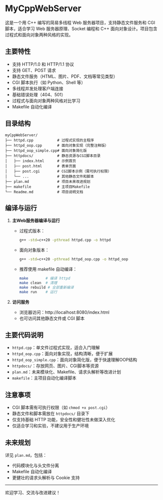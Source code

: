 

# MyCppWebServer

这是一个用 C++ 编写的简易多线程 Web 服务器项目，支持静态文件服务和 CGI 脚本，适合学习 Web 服务器原理、Socket 编程和 C++ 面向对象设计。项目包含过程式和面向对象两种风格的实现。

## 主要特性

- 支持 HTTP/1.0 和 HTTP/1.1 协议
- 支持 GET、POST 请求
- 静态文件服务（HTML、图片、PDF、文档等常见类型）
- CGI 脚本执行（如 Python、Shell 等）
- 多线程并发处理客户端连接
- 基础错误处理（404、501）
- 过程式与面向对象两种风格对比学习
- Makefile 自动化编译

## 目录结构

```
myCppWebServer/
├── httpd.cpp           # 过程式实现的主程序
├── httpd_oop.cpp       # 面向对象实现（完整注释版）
├── httpd_oop_simple.cpp# 面向对象简化版
├── httpdocs/           # 静态资源与CGI脚本目录
│   ├── index.html      # 示例首页
│   ├── post.html       # 表单页面
│   ├── post.cgi        # CGI脚本示例（需可执行权限）
│   └── ...             # 其他静态文件和脚本
├── plan.md             # 项目未来改进规划
├── makefile            # 主项目Makefile
└── Readme.md           # 项目说明文档
```



## 编译与运行

1. **主Web服务器编译与运行**
   - 过程式版本：
     ```bash
     g++ -std=c++20 -pthread httpd.cpp -o httpd
     ```
   - 面向对象版本：
     ```bash
     g++ -std=c++20 -pthread httpd_oop.cpp -o httpd_oop
     ```
   - 推荐使用 makefile 自动编译：
     ```bash
     make        # 编译 httpd
     make clean  # 清理
     make rebuild # 全部重新编译
     make run    # 运行
     ```

2. **访问服务**
   - 浏览器访问：http://localhost:8080/index.html
   - 也可访问其他静态文件或 CGI 脚本



## 主要代码说明

- `httpd.cpp`：单文件过程式实现，适合入门理解
- `httpd_oop.cpp`：面向对象实现，结构清晰，便于扩展
- `httpd_oop_simple.cpp`：面向对象简化版，便于快速理解OOP结构
- `httpdocs/`：存放网页、图片、CGI脚本等资源
- `plan.md`：未来模块化、Makefile、请求头解析等改进计划
- `makefile`：主项目自动化编译脚本



## 注意事项

- CGI 脚本需有可执行权限（如 `chmod +x post.cgi`）
- 静态文件和脚本需放在 `httpdocs/` 目录下
- 仅支持基础 HTTP 功能，安全性和健壮性未做深入优化
- 仅适合学习和实验，不建议用于生产环境



## 未来规划

详见 `plan.md`，包括：
- 代码模块化与头文件分离
- Makefile 自动化编译
- 更健壮的请求头解析与 Cookie 支持

---

欢迎学习、交流与改进建议！